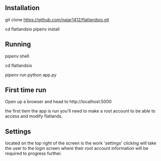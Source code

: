 Installation
--

git clone https://github.com/najar1412/flatlandsio.git

cd flatlandsio
pipenv install

Running
--

pipenv shell

cd flatlandsio

pipenv run python app.py

First time run
--

Open up a browser and head to http://localhost:5000

the first tiem the app is run you'll need to make a root account to be able to access and modify flatlands.

Settings
--

located on the top right of the screen is the work 'settings' clicking will take the user to the login screen where their root account information will be required to progress further.